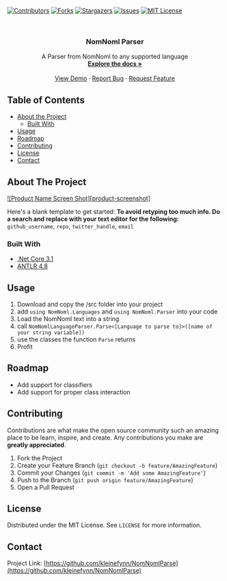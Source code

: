 <!--
*** Thanks for checking out this README Template. If you have a suggestion that would
*** make this better, please fork the repo and create a pull request or simply open
*** an issue with the tag "enhancement".
*** Thanks again! Now go create something AMAZING! :D
***
***
***
*** To avoid retyping too much info. Do a search and replace for the following:
*** github_username, repo, twitter_handle, email
-->





<!-- PROJECT SHIELDS -->
<!--
*** I'm using markdown "reference style" links for readability.
*** Reference links are enclosed in brackets [ ] instead of parentheses ( ).
*** See the bottom of this document for the declaration of the reference variables
*** for contributors-url, forks-url, etc. This is an optional, concise syntax you may use.
*** https://www.markdownguide.org/basic-syntax/#reference-style-links
-->
[![Contributors][contributors-shield]][contributors-url]
[![Forks][forks-shield]][forks-url]
[![Stargazers][stars-shield]][stars-url]
[![Issues][issues-shield]][issues-url]
[![MIT License][license-shield]][license-url]



<!-- PROJECT LOGO -->
<br />
<p align="center">

  <h3 align="center">NomNoml Parser</h3>

  <p align="center">
    A Parser from NomNoml to any supported language
    <br />
    <a href="https://github.com/kleinefynn/NomNomlParser"><strong>Explore the docs »</strong></a>
    <br />
    <br />
    <a href="https://github.com/kleinefynn/NomNomlParser">View Demo</a>
    ·
    <a href="https://github.com/kleinefynn/NomNomlParser/issues">Report Bug</a>
    ·
    <a href="https://github.com/kleinefynn/NomNomlParser/issues">Request Feature</a>
  </p>
</p>



<!-- TABLE OF CONTENTS -->
## Table of Contents

* [About the Project](#about-the-project)
  * [Built With](#built-with)
* [Usage](#usage)
* [Roadmap](#roadmap)
* [Contributing](#contributing)
* [License](#license)
* [Contact](#contact)



<!-- ABOUT THE PROJECT -->
## About The Project

[![Product Name Screen Shot][product-screenshot]](https://example.com)

Here's a blank template to get started:
**To avoid retyping too much info. Do a search and replace with your text editor for the following:**
`github_username`, `repo`, `twitter_handle`, `email`


### Built With

* [.Net Core 3.1](https://dotnet.microsoft.com/)
* [ANTLR 4.8](https://www.antlr.org/)


<!-- USAGE EXAMPLES -->
## Usage
1. Download and copy the /src folder into your project
2. add `using NomNoml.Languages` and `using NomNoml.Parser` into your code
3. Load the NomNoml text into a string
4. call `NomNomlLanguageParser.Parse<[Language to parse to]>([name of your string variable])`
5. use the classes the function `Parse` returns
6. Profit


<!-- ROADMAP -->
## Roadmap

* Add support for classifiers
* Add support for proper class interaction


<!-- CONTRIBUTING -->
## Contributing

Contributions are what make the open source community such an amazing place to be learn, inspire, and create. Any contributions you make are **greatly appreciated**.

1. Fork the Project
2. Create your Feature Branch (`git checkout -b feature/AmazingFeature`)
3. Commit your Changes (`git commit -m 'Add some AmazingFeature'`)
4. Push to the Branch (`git push origin feature/AmazingFeature`)
5. Open a Pull Request


<!-- LICENSE -->
## License

Distributed under the MIT License. See `LICENSE` for more information.


<!-- CONTACT -->
## Contact
Project Link: [https://github.com/kleinefynn/NomNomlParse](https://github.com/kleinefynn/NomNomlParse)



<!-- MARKDOWN LINKS & IMAGES -->
<!-- https://www.markdownguide.org/basic-syntax/#reference-style-links -->
<!-- MARKDOWN LINKS & IMAGES -->
<!-- https://www.markdownguide.org/basic-syntax/#reference-style-links -->
[contributors-shield]: https://img.shields.io/github/contributors/kleinefynn/NomNomlParser.svg?style=flat-square
[forks-shield]: https://img.shields.io/github/forks/kleinefynn/NomNomlParser.svg?style=flat-square
[stars-shield]: https://img.shields.io/github/stars/kleinefynn/NomNomlParser.svg?style=flat-square
[issues-shield]: https://img.shields.io/github/issues/kleinefynn/NomNomlParser.svg?style=flat-square
[license-shield]: https://img.shields.io/github/license/kleinefynn/NomNomlParser.svg?style=flat-square

[contributors-url]: https://github.com/kleinefynn/NomNomlParser/graphs/contributors
[forks-url]: https://github.com/kleinefynn/NomNomlParser/network/members
[stars-url]: https://github.com/kleinefynn/NomNomlParser/stargazers
[issues-url]: https://github.com/kleinefynn/NomNomlParser/issues
[license-url]: https://github.com/kleinefynn/NomNomlParser/blob/master/LICENSE.txt
